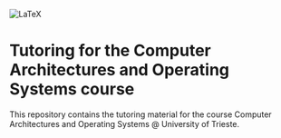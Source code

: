![LaTeX](https://img.shields.io/badge/Made%20with-LaTeX-1f425f.svg)

# Tutoring for the Computer Architectures and Operating Systems course

This repository contains the tutoring material for the course Computer Architectures and Operating Systems @ University of Trieste.
